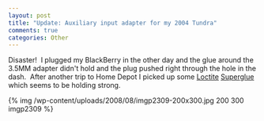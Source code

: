 ```yaml
--- 
layout: post
title: "Update: Auxiliary input adapter for my 2004 Tundra"
comments: true
categories: Other
---
```

Disaster!  I plugged my BlackBerry in the other day and the glue around the 3.5MM adapter didn't hold and the plug pushed right through the hole in the dash.  After another trip to Home Depot I picked up some <a href="http://en.wikipedia.org/wiki/Loctite">Loctite</a> <a href="http://en.wikipedia.org/wiki/Cyanoacrylates">Superglue</a> which seems to be holding strong.

{% img /wp-content/uploads/2008/08/imgp2309-200x300.jpg 200 300 imgp2309 %} 
